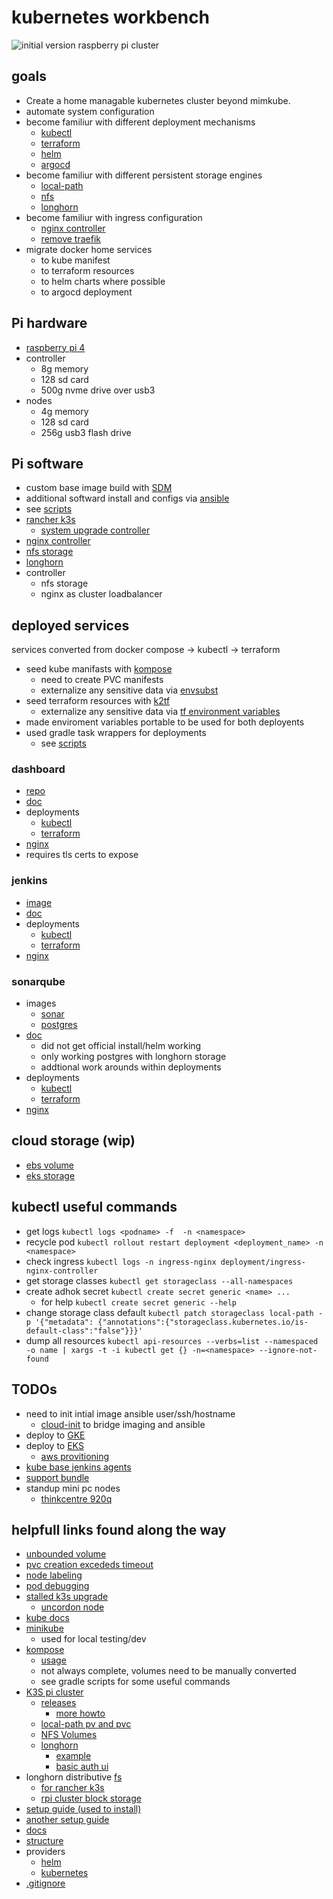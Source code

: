 # kubernetes workbench

![initial version raspberry pi cluster](docs/img/pi-kube.jpg?raw=true)

## goals

- Create a home managable kubernetes cluster beyond mimkube.
- automate system configuration
- become familiur with different deployment mechanisms
  - [kubectl](https://kubernetes.io/docs/reference/kubectl/)
  - [terraform](https://developer.hashicorp.com/terraform/docs)
  - [helm](https://helm.sh/docs/)
  - [argocd](https://argo-cd.readthedocs.io/en/stable/)
- become familiur with different persistent storage engines
  - [local-path](https://github.com/rancher/local-path-provisioner/blob/master/README.md)
  - [nfs](https://github.com/kubernetes-sigs/nfs-subdir-external-provisioner)
  - [longhorn](https://longhorn.io/docs/1.8.0/)
- become familiur with ingress configuration
  - [nginx controller](https://github.com/kubernetes/ingress-nginx)
  - [remove traefik](https://qdnqn.com/k3s-remove-traefik/)
- migrate docker home services
  - to kube manifest
  - to terraform resources
  - to helm charts where possible
  - to argocd deployment

## Pi hardware
- [raspberry pi 4](https://www.raspberrypi.com/products/raspberry-pi-4-model-b/)
- controller
  - 8g memory
  - 128 sd card
  - 500g nvme drive over usb3
- nodes
  - 4g memory
  - 128 sd card
  - 256g usb3 flash drive

## Pi software
- custom base image build with [SDM](https://github.com/gitbls/sdm)
- additional softward install and configs via [ansible](https://docs.ansible.com/)
 - see [scripts](src/ansible)
- [rancher k3s](https://docs.k3s.io/installation)
  - [system upgrade controller](https://github.com/rancher/system-upgrade-controller)
- [nginx controller](https://kubernetes.github.io/ingress-nginx/deploy/#bare-metal-clusters)
- [nfs storage](https://github.com/kubernetes-sigs/nfs-subdir-external-provisioner/blob/master/charts/nfs-subdir-external-provisioner/README.md)
- [longhorn](https://longhorn.io/docs/1.8.0/deploy/install/install-with-kubectl/)
- controller
  - nfs storage
  - nginx as cluster loadbalancer

## deployed services

services converted from docker compose -> kubectl -> terraform
- seed kube manifasts with [kompose](https://kompose.io/)
  - need to create PVC manifests
  - externalize any sensitive data via [envsubst](https://www.baeldung.com/linux/envsubst-command)
- seed terraform resources with [k2tf](https://formulae.brew.sh/formula/k2tf)
  - externalize any sensitive data via [tf environment variables](https://developer.hashicorp.com/terraform/cli/config/environment-variables)
- made enviroment variables portable to be used for both deployents  
- used gradle task wrappers for deployments
  - see [scripts](src/gradle)

### dashboard
- [repo](https://github.com/kubernetes/dashboard/tree/master)
- [doc](https://kubernetes.io/docs/tasks/access-application-cluster/web-ui-dashboard/)
- deployments
  - [kubectl](src/kube/dashboard/)
  - [terraform](src/terraform/dashboard/)
- [nginx](src/conf/etc/nginx/sites-available/dashboard.conf)
- requires tls certs to expose 

### jenkins
- [image](https://hub.docker.com/_/jenkins)
- [doc](https://www.jenkins.io/doc/book/installing/kubernetes/)
- deployments
  - [kubectl](src/kube/jenkins)
  - [terraform](src/terraform/jenkins)
- [nginx](src/conf/etc/nginx/sites-available/jenkins.conf)

### sonarqube
- images
  - [sonar](https://hub.docker.com/_/sonarqube)
  - [postgres](https://hub.docker.com/_/postgres)
- [doc](https://docs.sonarsource.com/sonarqube-server/9.6/setup-and-upgrade/deploy-on-kubernetes/deploy-sonarqube-on-kubernetes/)
  - did not get official install/helm working
  - only working postgres with longhorn storage
  - addtional work arounds within deployments
- deployments
  - [kubectl](src/kube/sonar)
  - [terraform](src/terraform/sonar)
- [nginx](src/conf/etc/nginx/sites-available/sonar.conf)

## cloud storage (wip)

- [ebs volume](https://angelmarybabu.github.io/posts/How-to-create-Persistent-Volume-in-EKS/)
- [eks storage](https://repost.aws/knowledge-center/eks-persistent-storage)

## kubectl useful commands
- get logs ```kubectl logs <podname> -f  -n <namespace>```
- recycle pod ```kubectl rollout restart deployment <deployment_name> -n <namespace>```
- check ingress ```kubectl logs -n ingress-nginx deployment/ingress-nginx-controller```
- get storage classes ```kubectl get storageclass --all-namespaces```
- create adhok secret ```kubectl create secret generic <name> ...```
  - for help ```kubectl create secret generic --help```
- change storage class default ```kubectl patch storageclass local-path -p '{"metadata": {"annotations":{"storageclass.kubernetes.io/is-default-class":"false"}}}'```
- dump all resources ```kubectl api-resources --verbs=list --namespaced -o name | xargs -t -i kubectl get {} -n=<namespace> --ignore-not-found```

## TODOs

- need to init intial image ansible user/ssh/hostname
  - [cloud-init](https://help.ubuntu.com/community/CloudInit) to bridge imaging and ansible
- deploy to [GKE](https://cloud.google.com/kubernetes-engine/)
- deploy to [EKS](https://aws.amazon.com/eks/)
  - [aws provitioning](https://stackoverflow.com/questions/75758115/persistentvolumeclaim-is-stuck-waiting-for-a-volume-to-be-created-either-by-ex)
- [kube base jenkins agents](https://plugins.jenkins.io/kubernetes/)
- [support bundle](https://github.com/rancher/support-bundle-kit/tree/master)
- standup mini pc nodes
  - [thinkcentre 920q](https://www.lenovo.com/us/en/p/desktops/thinkcentre/m-series-tiny/thinkcentre-m920q/11tc1mtm92q?orgRef=https%253A%252F%252Fwww.google.com%252F&srsltid=AfmBOoqfJde58W9ybDoj4Xi2nrvFXK8io-XDBNUJ8xnuuy4uRPzBqb2-)

## helpfull links found along the way

- [unbounded volume](https://stackoverflow.com/questions/60774220/kubernetes-pod-has-unbound-immediate-persistentvolumeclaims)
- [pvc creation excededs timeout](https://github.com/hashicorp/terraform-provider-kubernetes/issues/1349)
- [node labeling](https://linuxhandbook.com/kubectl-label-node/)
- [pod debugging](https://kubernetes.io/docs/tasks/debug/debug-application/debug-pods/)
- [stalled k3s upgrade](https://github.com/k3s-io/k3s/issues/9350)
  - [uncordon node](https://kubernetes.io/docs/reference/kubectl/generated/kubectl_uncordon/)
- [kube docs](https://kubernetes.io/docs/home/)
- [minikube](https://minikube.sigs.k8s.io/docs/)
  - used for local testing/dev
- [kompose](https://kompose.io/)
  - [usage](https://kubernetes.io/docs/tasks/configure-pod-container/translate-compose-kubernetes/)
  - not always complete, volumes need to be manually converted
  - see gradle scripts for some useful commands
- [K3S pi cluster](https://docs.k3s.io/)
  - [releases](https://github.com/k3s-io/k3s/releases)
    - [more howto](https://www.cncf.io/blog/2020/11/25/upgrade-a-k3s-kubernetes-cluster-with-system-upgrade-controller/)
  - [local-path pv and pvc](https://github.com/rancher/local-path-provisioner)
  - [NFS Volumes](https://www.phillipsj.net/posts/k3s-enable-nfs-storage/)
  - [longhorn](https://longhorn.io/docs/1.7.2/)
    - [example](https://rpi4cluster.com/k3s-storage-setting/)
    - [basic auth ui](https://longhorn.io/docs/1.7.2/deploy/accessing-the-ui/longhorn-ingress/)
- longhorn distributive [fs](https://gdha.github.io/pi-stories/pi-stories9/)
  - [for rancher k3s](https://github.com/sleighzy/raspberry-pi-k3s-homelab/blob/main/rancher-longhorn-storage.md)
  - [rpi cluster block storage](https://rpi4cluster.com/k3s-storage-setting/)
- [setup guide (used to install)](https://anthonynsimon.com/blog/kubernetes-cluster-raspberry-pi/)
- [another setup guide](https://blog.alexellis.io/self-hosting-kubernetes-on-your-raspberry-pi/)
- [docs](https://developer.hashicorp.com/terraform?ajs_aid=cbf6f5d7-2a05-47c6-8353-14ea3695c4c4&product_intent=terraform)
- [structure](https://developer.hashicorp.com/terraform/language/modules/develop/structure)
- providers
  - [helm](https://registry.terraform.io/providers/hashicorp/helm/latest/docs)
  - [kubernetes](https://registry.terraform.io/providers/hashicorp/kubernetes/latest/docs)
- [.gitignore](https://github.com/github/gitignore/blob/main/Terraform.gitignore)
